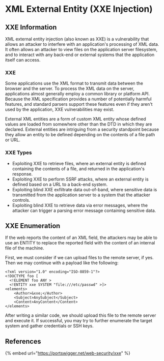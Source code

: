 # XML External Entity \(XXE Injection\)

## XXE Information

XML external entity injection \(also known as XXE\) is a vulnerability that allows an attacker to interfere with an application's processing of XML data. It often allows an attacker to view files on the application server filesystem, and to interact with any back-end or external systems that the application itself can access.

### XXE

Some applications use the XML format to transmit data between the browser and the server. To process the XML data on the server, applications almost generally employ a common library or platform API. Because the XML specification provides a number of potentially harmful features, and standard parsers support these features even if they aren't used by the application, XXE vulnerabilities may exist.

External XML entities are a form of custom XML entity whose defined values are loaded from somewhere other than the DTD in which they are declared. External entities are intriguing from a security standpoint because they allow an entity to be defined depending on the contents of a file path or URL.

### XXE Types

* Exploiting XXE to retrieve files, where an external entity is defined containing the contents of a file, and returned in the application's response.
* Exploiting XXE to perform SSRF attacks, where an external entity is defined based on a URL to a back-end system.
* Exploiting blind XXE exfiltrate data out-of-band, where sensitive data is transmitted from the application server to a system that the attacker controls.
* Exploiting blind XXE to retrieve data via error messages, where the attacker can trigger a parsing error message containing sensitive data.

## XXE Enumeration

If the web reports the content of an XML field, the attackers may be able to use an ENTITY to replace the reported field with the content of an internal file of the machine.

First, we must consider if we can upload files to the remote server, if yes. Then we may continue with a payload like the following:

```markup
<?xml version="1.0" encoding="ISO-8859-1"?>
<!DOCTYPE foo [
  <!ELEMENT foo ANY >
  <!ENTITY xxe SYSTEM "file:///etc/passwd" >]>
<elements>
    <Author>&xxe;</Author>
    <Subject>AnySubject</Subject>
    <Content>AnyContent</Content>
</elements>
```

After writing a similar code, we should upload this file to the remote server and execute it. If successful, you may try to further enumerate the target system and gather credentials or SSH keys.

## References

{% embed url="https://portswigger.net/web-security/xxe" %}



